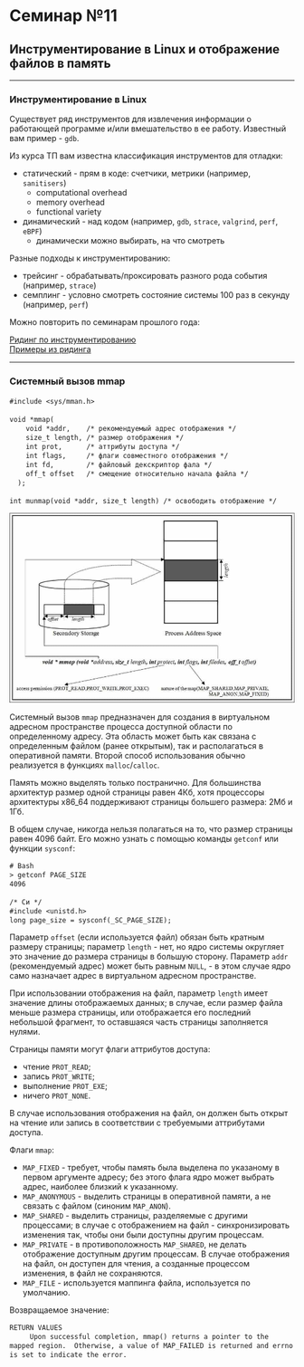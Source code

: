 # Семинар №11
## Инструментирование в Linux и отображение файлов в память

---

### Инструментирование в Linux

Существует ряд инструментов для извлечения информации о работающей программе и/или вмешательство в ее работу. 
Известный вам пример - `gdb`.

Из курса ТП вам известна классификация инструментов для отладки:
 * статический - прям в коде: счетчики, метрики (например, `sanitisers`)
   * computational overhead
   * memory overhead
   * functional variety
 * динамический - над кодом (например, `gdb`, `strace`, `valgrind`, `perf`, `eBPF`)
   * динамически можно выбирать, на что смотреть
   
Разные подходы к инструментированию:
 * трейсинг - обрабатывать/проксировать разного рода события (например, `strace`)
 * cемплинг - условно смотреть состояние системы 100 раз в секунду (например, `perf`)

Можно повторить по семинарам прошлого года:

[Ридинг по инструментированию](https://github.com/MVCionOld/mipt-diht-tp-2021-seminars/tree/master/seminar-05/debug-gc)  
[Примеры из ридинга](https://github.com/MVCionOld/mipt-diht-tp-2021-seminars/tree/master/seminar-05/debug-gc/src)

---

### Системный вызов mmap

```
#include <sys/mman.h>

void *mmap(
    void *addr,    /* рекомендуемый адрес отображения */
    size_t length, /* размер отображения */
    int prot,      /* аттрибуты доступа */
    int flags,     /* флаги совместного отображения */
    int fd,        /* файловый декскриптор фала */
    off_t offset   /* смещение относительно начала файла */
  );

int munmap(void *addr, size_t length) /* освободить отображение */
```

![MMAP](./pics/mmap.jpeg)

Системный вызов `mmap` предназначен для создания в виртуальном адресном пространстве процесса доступной области по определенному адресу. Эта область может быть как связана с определенным файлом (ранее открытым), так и располагаться в оперативной памяти. Второй способ использования обычно реализуется в функциях `malloc`/`calloc`.

Память можно выделять только постранично. Для большинства архитектур размер одной страницы равен 4Кб, хотя процессоры архитектуры x86_64 поддерживают страницы большего размера: 2Мб и 1Гб.

В общем случае, никогда нельзя полагаться на то, что размер страницы равен 4096 байт. Его можно узнать с помощью команды `getconf` или функции `sysconf`:

```
# Bash
> getconf PAGE_SIZE
4096

/* Си */
#include <unistd.h>
long page_size = sysconf(_SC_PAGE_SIZE);
```

Параметр `offset` (если используется файл) обязан быть кратным размеру страницы; параметр `length` - нет, но ядро системы округляет это значение до размера страницы в большую сторону. Параметр `addr` (рекомендуемый адрес) может быть равным `NULL`, - в этом случае ядро само назначает адрес в виртуальном адресном пространстве.

При использовании отображения на файл, параметр `length` имеет значение длины отображаемых данных; в случае, если размер файла меньше размера страницы, или отображается его последний небольшой фрагмент, то оставшаяся часть страницы заполняется нулями.

Страницы памяти могут флаги аттрибутов доступа:
* чтение `PROT_READ`;
* запись `PROT_WRITE`;
* выполнение `PROT_EXE`;
* ничего `PROT_NONE`.

В случае использования отображения на файл, он должен быть открыт на чтение или запись в соответствии с требуемыми аттрибутами доступа.

Флаги `mmap`:
* `MAP_FIXED` - требует, чтобы память была выделена по указаному в первом аргументе адресу; без этого флага ядро может выбрать адрес, наиболее близкий к указанному.
* `MAP_ANONYMOUS` - выделить страницы в оперативной памяти, а не связать с файлом (синоним `MAP_ANON`).
* `MAP_SHARED` - выделить страницы, разделяемые с другими процессами; в случае с отображением на файл - синхронизировать изменения так, чтобы они были доступны другим процессам.
* `MAP_PRIVATE` - в противоположность `MAP_SHARED`, не делать отображение доступным другим процессам. В случае отображения на файл, он доступен для чтения, а созданные процессом изменения, в файл не сохраняются.
* `MAP_FILE` - используется маппинга файла, используется по умолчанию.

Возвращаемое значение:
```shell
RETURN VALUES
     Upon successful completion, mmap() returns a pointer to the mapped region.  Otherwise, a value of MAP_FAILED is returned and errno is set to indicate the error.
```